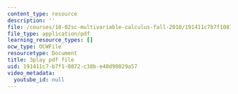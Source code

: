 ```yaml
---
content_type: resource
description: ''
file: /courses/18-02sc-multivariable-calculus-fall-2010/191411c7b7f10872c38be40d98029a57_uaHiAxFESc4.pdf
file_type: application/pdf
learning_resource_types: []
ocw_type: OCWFile
resourcetype: Document
title: 3play pdf file
uid: 191411c7-b7f1-0872-c38b-e40d98029a57
video_metadata:
  youtube_id: null
---
```

